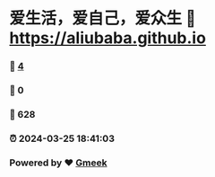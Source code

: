 # 爱生活，爱自己，爱众生 :link: https://aliubaba.github.io 
### :page_facing_up: [4](https://aliubaba.github.io/tag.html) 
### :speech_balloon: 0 
### :hibiscus: 628 
### :alarm_clock: 2024-03-25 18:41:03 
### Powered by :heart: [Gmeek](https://github.com/Meekdai/Gmeek)
